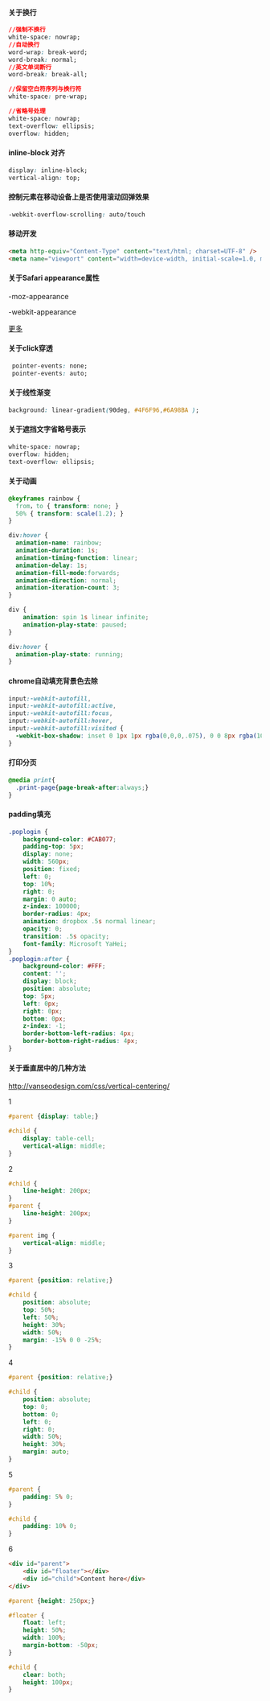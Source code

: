 #### 关于换行
```css
//强制不换行
white-space: nowrap;
//自动换行
word-wrap: break-word; 
word-break: normal; 
//英文单词断行
word-break: break-all;

//保留空白符序列与换行符
white-space: pre-wrap;

//省略号处理
white-space: nowrap;
text-overflow: ellipsis;
overflow: hidden;
```

#### inline-block 对齐
```css
display: inline-block;
vertical-align: top;
```

#### 控制元素在移动设备上是否使用滚动回弹效果
```css
-webkit-overflow-scrolling: auto/touch
```

#### 移动开发
```html
<meta http-equiv="Content-Type" content="text/html; charset=UTF-8" />
<meta name="viewport" content="width=device-width, initial-scale=1.0, maximum-scale=1.0, user-scalable=no" />
```

#### 关于Safari appearance属性
-moz-appearance 

-webkit-appearance

[更多](https://developer.mozilla.org/en-US/docs/Web/CSS/-moz-appearance)

#### 关于click穿透
```css
 pointer-events: none;
 pointer-events: auto;
```

#### 关于线性渐变
```css
background: linear-gradient(90deg, #4F6F96,#6A98BA );
```

#### 关于遮挡文字省略号表示
```css
white-space: nowrap;
overflow: hidden;
text-overflow: ellipsis;
```

#### 关于动画
```css
@keyframes rainbow {
  from，to { transform: none; }
  50% { transform: scale(1.2); }
}

div:hover {
  animation-name: rainbow;
  animation-duration: 1s;
  animation-timing-function: linear;
  animation-delay: 1s;
  animation-fill-mode:forwards;
  animation-direction: normal;
  animation-iteration-count: 3;
}

div {
    animation: spin 1s linear infinite;
    animation-play-state: paused;
}

div:hover {
  animation-play-state: running;
}
```

#### chrome自动填充背景色去除
```css
input:-webkit-autofill,
input:-webkit-autofill:active,
input:-webkit-autofill:focus,
input:-webkit-autofill:hover,
input:-webkit-autofill:visited {
  -webkit-box-shadow: inset 0 1px 1px rgba(0,0,0,.075), 0 0 8px rgba(102,175,233,.6), inset 0 0 0 50px white;
}
```

#### 打印分页
```css
@media print{
  .print-page{page-break-after:always;}
}
```
#### padding填充
```css
.poplogin {
    background-color: #CAB077;
    padding-top: 5px;
    display: none;
    width: 560px;
    position: fixed;
    left: 0;
    top: 10%;
    right: 0;
    margin: 0 auto;
    z-index: 100000;
    border-radius: 4px;
    animation: dropbox .5s normal linear;
    opacity: 0;
    transition: .5s opacity;
    font-family: Microsoft YaHei;
}
.poplogin:after {
    background-color: #FFF;
    content: '';
    display: block;
    position: absolute;
    top: 5px;
    left: 0px;
    right: 0px;
    bottom: 0px;
    z-index: -1;
    border-bottom-left-radius: 4px;
    border-bottom-right-radius: 4px;
}
```


#### 关于垂直居中的几种方法
http://vanseodesign.com/css/vertical-centering/

1 
```css
#parent {display: table;}

#child {
    display: table-cell;
    vertical-align: middle;
}
```

2
```css
#child {
    line-height: 200px;
}
#parent {
    line-height: 200px;
}

#parent img {
    vertical-align: middle;
}
```

3
```css
#parent {position: relative;}

#child {
    position: absolute;
    top: 50%;
    left: 50%;
    height: 30%;
    width: 50%;
    margin: -15% 0 0 -25%;
}
```
4
```css
#parent {position: relative;}

#child {
    position: absolute;
    top: 0;
    bottom: 0;
    left: 0;
    right: 0;
    width: 50%;
    height: 30%;
    margin: auto;
}
```
5
```css
#parent {
    padding: 5% 0;
}

#child {
    padding: 10% 0;
}
```

6
```html
<div id="parent">
    <div id="floater"></div>
    <div id="child">Content here</div>
</div>
```
```css
#parent {height: 250px;}

#floater {
    float: left;
    height: 50%;
    width: 100%;
    margin-bottom: -50px;
}

#child {
    clear: both;
    height: 100px;
}
```
